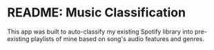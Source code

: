 # README: Music Classification

This app was built to auto-classify my existing Spotify library into pre-existing playlists of mine based on song's audio features and genres.
